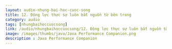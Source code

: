 ```yaml
---
layout: audio-nhung-bai-hoc-cuoc-song
title: 12. Động lực thực sự luôn bắt nguồn từ bên trong 
category: audio
tags: [nhungbaihoccuocsong]
link: /audio/nhungbaihoccuocsong/12. Động lực thực sự luôn bắt nguồn từ bên trong.mp3 
image: /images/thumbs/java/Java Performance Companion.png
description : Java Performance Companion 
---
```












